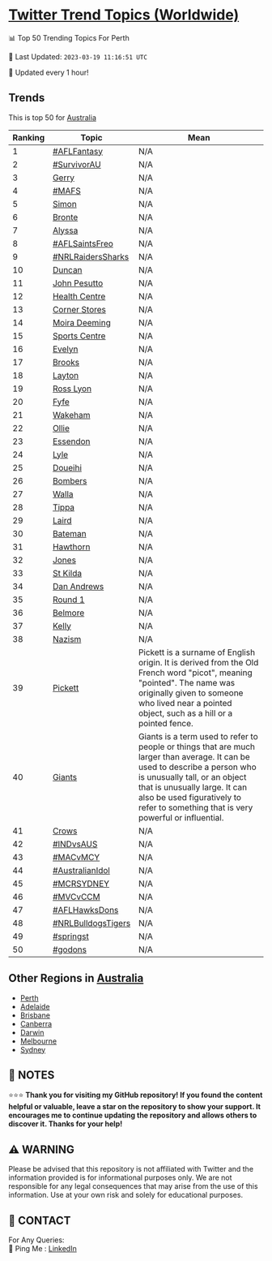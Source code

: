 [Twitter Trend Topics (Worldwide)](https://github.com/ErcinDedeoglu/Twitter-Trend-Topics)
==========


📊 Top 50 Trending Topics For Perth

📆 Last Updated: `2023-03-19 11:16:51 UTC`

🔧 Updated every 1 hour!


## Trends

This is top 50 for [Australia](</Australia>)

| Ranking | Topic | Mean |
| ------- | ------------ | ------------ |
| 1 | [#AFLFantasy](http://twitter.com/search?q=%23AFLFantasy) | N/A |
| 2 | [#SurvivorAU](http://twitter.com/search?q=%23SurvivorAU) | N/A |
| 3 | [Gerry](http://twitter.com/search?q=Gerry) | N/A |
| 4 | [#MAFS](http://twitter.com/search?q=%23MAFS) | N/A |
| 5 | [Simon](http://twitter.com/search?q=Simon) | N/A |
| 6 | [Bronte](http://twitter.com/search?q=Bronte) | N/A |
| 7 | [Alyssa](http://twitter.com/search?q=Alyssa) | N/A |
| 8 | [#AFLSaintsFreo](http://twitter.com/search?q=%23AFLSaintsFreo) | N/A |
| 9 | [#NRLRaidersSharks](http://twitter.com/search?q=%23NRLRaidersSharks) | N/A |
| 10 | [Duncan](http://twitter.com/search?q=Duncan) | N/A |
| 11 | [John Pesutto](http://twitter.com/search?q=John+Pesutto) | N/A |
| 12 | [Health Centre](http://twitter.com/search?q=Health+Centre) | N/A |
| 13 | [Corner Stores](http://twitter.com/search?q=Corner+Stores) | N/A |
| 14 | [Moira Deeming](http://twitter.com/search?q=Moira+Deeming) | N/A |
| 15 | [Sports Centre](http://twitter.com/search?q=Sports+Centre) | N/A |
| 16 | [Evelyn](http://twitter.com/search?q=Evelyn) | N/A |
| 17 | [Brooks](http://twitter.com/search?q=Brooks) | N/A |
| 18 | [Layton](http://twitter.com/search?q=Layton) | N/A |
| 19 | [Ross Lyon](http://twitter.com/search?q=Ross+Lyon) | N/A |
| 20 | [Fyfe](http://twitter.com/search?q=Fyfe) | N/A |
| 21 | [Wakeham](http://twitter.com/search?q=Wakeham) | N/A |
| 22 | [Ollie](http://twitter.com/search?q=Ollie) | N/A |
| 23 | [Essendon](http://twitter.com/search?q=Essendon) | N/A |
| 24 | [Lyle](http://twitter.com/search?q=Lyle) | N/A |
| 25 | [Doueihi](http://twitter.com/search?q=Doueihi) | N/A |
| 26 | [Bombers](http://twitter.com/search?q=Bombers) | N/A |
| 27 | [Walla](http://twitter.com/search?q=Walla) | N/A |
| 28 | [Tippa](http://twitter.com/search?q=Tippa) | N/A |
| 29 | [Laird](http://twitter.com/search?q=Laird) | N/A |
| 30 | [Bateman](http://twitter.com/search?q=Bateman) | N/A |
| 31 | [Hawthorn](http://twitter.com/search?q=Hawthorn) | N/A |
| 32 | [Jones](http://twitter.com/search?q=Jones) | N/A |
| 33 | [St Kilda](http://twitter.com/search?q=St+Kilda) | N/A |
| 34 | [Dan Andrews](http://twitter.com/search?q=Dan+Andrews) | N/A |
| 35 | [Round 1](http://twitter.com/search?q=Round+1) | N/A |
| 36 | [Belmore](http://twitter.com/search?q=Belmore) | N/A |
| 37 | [Kelly](http://twitter.com/search?q=Kelly) | N/A |
| 38 | [Nazism](http://twitter.com/search?q=Nazism) | N/A |
| 39 | [Pickett](http://twitter.com/search?q=Pickett) | Pickett is a surname of English origin. It is derived from the Old French word "picot", meaning "pointed". The name was originally given to someone who lived near a pointed object, such as a hill or a pointed fence. |
| 40 | [Giants](http://twitter.com/search?q=Giants) | Giants is a term used to refer to people or things that are much larger than average. It can be used to describe a person who is unusually tall, or an object that is unusually large. It can also be used figuratively to refer to something that is very powerful or influential. |
| 41 | [Crows](http://twitter.com/search?q=Crows) | N/A |
| 42 | [#INDvsAUS](http://twitter.com/search?q=%23INDvsAUS) | N/A |
| 43 | [#MACvMCY](http://twitter.com/search?q=%23MACvMCY) | N/A |
| 44 | [#AustralianIdol](http://twitter.com/search?q=%23AustralianIdol) | N/A |
| 45 | [#MCRSYDNEY](http://twitter.com/search?q=%23MCRSYDNEY) | N/A |
| 46 | [#MVCvCCM](http://twitter.com/search?q=%23MVCvCCM) | N/A |
| 47 | [#AFLHawksDons](http://twitter.com/search?q=%23AFLHawksDons) | N/A |
| 48 | [#NRLBulldogsTigers](http://twitter.com/search?q=%23NRLBulldogsTigers) | N/A |
| 49 | [#springst](http://twitter.com/search?q=%23springst) | N/A |
| 50 | [#godons](http://twitter.com/search?q=%23godons) | N/A |



## Other Regions in [Australia](</Australia>)

* [Perth](</Australia/Perth.md>)
* [Adelaide](</Australia/Adelaide.md>)
* [Brisbane](</Australia/Brisbane.md>)
* [Canberra](</Australia/Canberra.md>)
* [Darwin](</Australia/Darwin.md>)
* [Melbourne](</Australia/Melbourne.md>)
* [Sydney](</Australia/Sydney.md>)



## 📝 NOTES

⭐⭐⭐ **Thank you for visiting my GitHub repository! If you found the content helpful or valuable, leave a star on the repository to show your support. It encourages me to continue updating the repository and allows others to discover it. Thanks for your help!**


## ⚠️ WARNING

Please be advised that this repository is not affiliated with Twitter and the information provided is for informational purposes only. We are not responsible for any legal consequences that may arise from the use of this information. Use at your own risk and solely for educational purposes.


## 📨 CONTACT

 For Any Queries:  
            🏓 Ping Me : [LinkedIn](https://www.linkedin.com/in/ercindedeoglu/)
